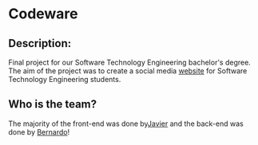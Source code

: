 # Codeware #
## Description: ##
Final project for our Software Technology Engineering bachelor's degree.
The aim of the project was to create a social media [website](https://www.google.com/) for Software Technology Engineering students.
## Who is the team? ##
The majority of the front-end was done by[Javier](https://github.com/JaviCandeira) and the back-end was done by [Bernardo](https://github.com/joaobagas)!
